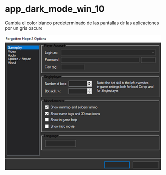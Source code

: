# app_dark_mode_win_10
Cambia el color blanco predeterminado de las pantallas de las aplicaciones por un gris oscuro

!["Previsualización"](diseño.jpg)
